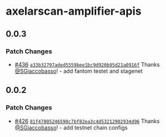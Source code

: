 # axelarscan-amplifier-apis

## 0.0.3

### Patch Changes

- [#436](https://github.com/axelarnetwork/axelarjs/pull/436) [`a33b32797aded5559bee1bc9d920b95d21a0916f`](https://github.com/axelarnetwork/axelarjs/commit/a33b32797aded5559bee1bc9d920b95d21a0916f) Thanks [@SGiaccobasso](https://github.com/SGiaccobasso)! - add fantom testet and stagenet

## 0.0.2

### Patch Changes

- [#426](https://github.com/axelarnetwork/axelarjs/pull/426) [`81f47805246590c7bf82ea3c4d53212902934d96`](https://github.com/axelarnetwork/axelarjs/commit/81f47805246590c7bf82ea3c4d53212902934d96) Thanks [@SGiaccobasso](https://github.com/SGiaccobasso)! - add testnet chain configs
